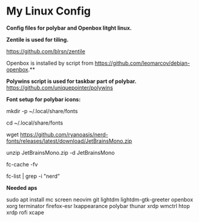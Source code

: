 # My Linux Config
**Config files for polybar and Openbox litght linux.**

**Zentile is used for tiling.**

https://github.com/blrsn/zentile


Openbox is installed by script from https://github.com/leomarcov/debian-openbox.**

**Polywins script is used for taskbar part of polybar.** https://github.com/uniquepointer/polywins

**Font setup for polybar icons:**

mkdir -p ~/.local/share/fonts

cd ~/.local/share/fonts

wget https://github.com/ryanoasis/nerd-fonts/releases/latest/download/JetBrainsMono.zip

unzip JetBrainsMono.zip -d JetBrainsMono

fc-cache -fv

fc-list | grep -i "nerd”


**Needed aps**


sudo apt install mc screen neovim git lightdm lightdm-gtk-greeter openbox xorg terminator firefox-esr lxappearance polybar thunar xrdp wmctrl htop xrdp rofi xcape

